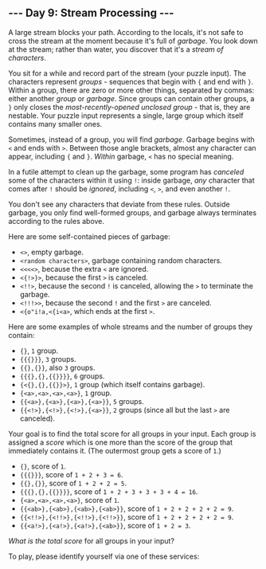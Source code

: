 <article class="day-desc"><h2>--- Day 9: Stream Processing ---</h2><p>A large stream blocks your path. According to the locals, it's not safe to <span title="&quot;Don't cross the streams!&quot;, they yell, even though there's only one. They seem to think they're hilarious.">cross the stream</span> at the moment because it's full of <em>garbage</em>. You look down at the stream; rather than water, you discover that it's a <em>stream of characters</em>.</p>
<p>You sit for a while and record part of the stream (your puzzle input). The characters represent <em>groups</em> - sequences that begin with <code>{</code> and end with <code>}</code>. Within a group, there are zero or more other things, separated by commas: either another <em>group</em> or <em>garbage</em>. Since groups can contain other groups, a <code>}</code> only closes the <em>most-recently-opened unclosed group</em> - that is, they are nestable. Your puzzle input represents a single, large group which itself contains many smaller ones.</p>
<p>Sometimes, instead of a group, you will find <em>garbage</em>. Garbage begins with <code>&lt;</code> and ends with <code>&gt;</code>. Between those angle brackets, almost any character can appear, including <code>{</code> and <code>}</code>. <em>Within</em> garbage, <code>&lt;</code> has no special meaning.</p>
<p>In a futile attempt to clean up the garbage, some program has <em>canceled</em> some of the characters within it using <code>!</code>: inside garbage, <em>any</em> character that comes after <code>!</code> should be <em>ignored</em>, including <code>&lt;</code>, <code>&gt;</code>, and even another <code>!</code>.</p>
<p>You don't see any characters that deviate from these rules.  Outside garbage, you only find well-formed groups, and garbage always terminates according to the rules above.</p>
<p>Here are some self-contained pieces of garbage:</p>
<ul>
<li><code>&lt;&gt;</code>, empty garbage.</li>
<li><code>&lt;random characters&gt;</code>, garbage containing random characters.</li>
<li><code>&lt;&lt;&lt;&lt;&gt;</code>, because the extra <code>&lt;</code> are ignored.</li>
<li><code>&lt;{!&gt;}&gt;</code>, because the first <code>&gt;</code> is canceled.</li>
<li><code>&lt;!!&gt;</code>, because the second <code>!</code> is canceled, allowing the <code>&gt;</code> to terminate the garbage.</li>
<li><code>&lt;!!!&gt;&gt;</code>, because the second <code>!</code> and the first <code>&gt;</code> are canceled.</li>
<li><code>&lt;{o"i!a,&lt;{i&lt;a&gt;</code>, which ends at the first <code>&gt;</code>.</li>
</ul>
<p>Here are some examples of whole streams and the number of groups they contain:</p>
<ul>
<li><code>{}</code>, <code>1</code> group.</li>
<li><code>{{{}}}</code>, <code>3</code> groups.</li>
<li><code>{{},{}}</code>, also <code>3</code> groups.</li>
<li><code>{{{},{},{{}}}}</code>, <code>6</code> groups.</li>
<li><code>{&lt;{},{},{{}}&gt;}</code>, <code>1</code> group (which itself contains garbage).</li>
<li><code>{&lt;a&gt;,&lt;a&gt;,&lt;a&gt;,&lt;a&gt;}</code>, <code>1</code> group.</li>
<li><code>{{&lt;a&gt;},{&lt;a&gt;},{&lt;a&gt;},{&lt;a&gt;}}</code>, <code>5</code> groups.</li>
<li><code>{{&lt;!&gt;},{&lt;!&gt;},{&lt;!&gt;},{&lt;a&gt;}}</code>, <code>2</code> groups (since all but the last <code>&gt;</code> are canceled).</li>
</ul>
<p>Your goal is to find the total score for all groups in your input. Each group is assigned a <em>score</em> which is one more than the score of the group that immediately contains it. (The outermost group gets a score of <code>1</code>.)</p>
<ul>
<li><code>{}</code>, score of <code>1</code>.</li>
<li><code>{{{}}}</code>, score of <code>1 + 2 + 3 = 6</code>.</li>
<li><code>{{},{}}</code>, score of <code>1 + 2 + 2 = 5</code>.</li>
<li><code>{{{},{},{{}}}}</code>, score of <code>1 + 2 + 3 + 3 + 3 + 4 = 16</code>.</li>
<li><code>{&lt;a&gt;,&lt;a&gt;,&lt;a&gt;,&lt;a&gt;}</code>, score of <code>1</code>.</li>
<li><code>{{&lt;ab&gt;},{&lt;ab&gt;},{&lt;ab&gt;},{&lt;ab&gt;}}</code>, score of <code>1 + 2 + 2 + 2 + 2 = 9</code>.</li>
<li><code>{{&lt;!!&gt;},{&lt;!!&gt;},{&lt;!!&gt;},{&lt;!!&gt;}}</code>, score of <code>1 + 2 + 2 + 2 + 2 = 9</code>.</li>
<li><code>{{&lt;a!&gt;},{&lt;a!&gt;},{&lt;a!&gt;},{&lt;ab&gt;}}</code>, score of <code>1 + 2 = 3</code>.</li>
</ul>
<p><em>What is the total score</em> for all groups in your input?</p>
</article>
<p>To play, please identify yourself via one of these services:</p>
